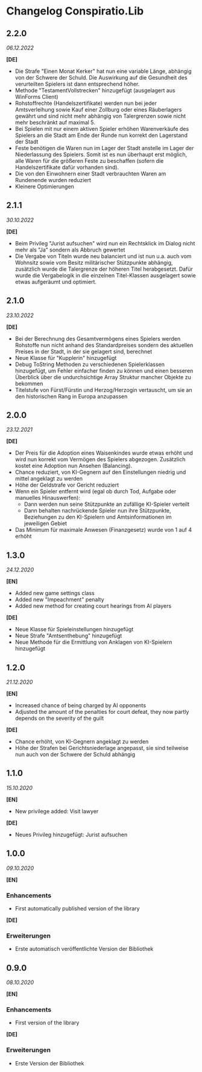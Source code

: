 # Changelog Conspiratio.Lib

## 2.2.0

_06.12.2022_

**[DE]**
- Die Strafe "Einen Monat Kerker" hat nun eine variable Länge, abhängig von der Schwere der Schuld. Die Auswirkung auf die Gesundheit des verurteilten Spielers ist dann entsprechend höher.
- Methode "TestamentVollstrecken" hinzugefügt (ausgelagert aus WinForms Client)
- Rohstoffrechte (Handelszertifikate) werden nun bei jeder Amtsverleihung sowie Kauf einer Zollburg oder eines Räuberlagers gewährt und sind nicht mehr abhängig von Talergrenzen sowie nicht mehr beschränkt auf maximal 5.
- Bei Spielen mit nur einem aktiven Spieler erhöhen Warenverkäufe des Spielers an die Stadt am Ende der Runde nun korrekt den Lagerstand der Stadt
- Feste benötigen die Waren nun im Lager der Stadt anstelle im Lager der Niederlassung des Spielers. Somit ist es nun überhaupt erst möglich, alle Waren für die größeren Feste zu beschaffen (sofern die Handelszertifikate dafür vorhanden sind).
- Die von den Einwohnern einer Stadt verbrauchten Waren am Rundenende wurden reduziert
- Kleinere Optimierungen

## 2.1.1

_30.10.2022_

**[DE]**
- Beim Privileg "Jurist aufsuchen" wird nun ein Rechtsklick im Dialog nicht mehr als "Ja" sondern als Abbruch gewertet
- Die Vergabe von Titeln wurde neu balanciert und ist nun u.a. auch vom Wohnsitz sowie vom Besitz militärischer Stützpunkte abhängig, zusätzlich wurde die Talergrenze der höheren Titel herabgesetzt. Dafür wurde die Vergabelogik in die einzelnen Titel-Klassen ausgelagert sowie etwas aufgeräumt und optimiert.

## 2.1.0

_23.10.2022_

**[DE]**
- Bei der Berechnung des Gesamtvermögens eines Spielers werden Rohstoffe nun nicht anhand des Standardpreises sondern des aktuellen Preises in der Stadt, in der sie gelagert sind, berechnet
- Neue Klasse für "Kupplerin" hinzugefügt
- Debug ToString Methoden zu verschiedenen Spielerklassen hinzugefügt, um Fehler einfacher finden zu können und einen besseren Überblick über die undurchsichtige Array Struktur mancher Objekte zu bekommen
- Titelstufe von Fürst/Fürstin und Herzog/Herzogin vertauscht, um sie an den historischen Rang in Europa anzupassen

## 2.0.0

_23.12.2021_

**[DE]**
- Der Preis für die Adoption eines Waisenkindes wurde etwas erhöht und wird nun korrekt vom Vermögen des Spielers abgezogen. Zusätzlich kostet eine Adoption nun Ansehen (Balancing).
- Chance reduziert, von KI-Gegnern auf den Einstellungen niedrig und mittel angeklagt zu werden
- Höhe der Geldstrafe vor Gericht reduziert
- Wenn ein Spieler entfernt wird (egal ob durch Tod, Aufgabe oder manuelles Hinauswerfen):
  - Dann werden nun seine Stützpunkte an zufällige KI-Spieler verteilt
  - Dann behalten nachrückende Spieler nun ihre Stützpunkte, Beziehungen zu den KI-Spielern und Amtsinformationen im jeweiligen Gebiet
- Das Minimum für maximale Anwesen (Finanzgesetz) wurde von 1 auf 4 erhöht

## 1.3.0

_24.12.2020_

**[EN]**
- Added new game settings class
- Added new "Impeachment" penalty
- Added new method for creating court hearings from AI players

**[DE]**
- Neue Klasse für Spieleinstellungen hinzugefügt
- Neue Strafe "Amtsenthebung" hinzugefügt
- Neue Methode für die Ermittlung von Anklagen von KI-Spielern hinzugefügt

## 1.2.0

_21.12.2020_

**[EN]**
- Increased chance of being charged by AI opponents
- Adjusted the amount of the penalties for court defeat, they now partly depends on the severity of the guilt

**[DE]**
- Chance erhöht, von KI-Gegnern angeklagt zu werden
- Höhe der Strafen bei Gerichtsniederlage angepasst, sie sind teilweise nun auch von der Schwere der Schuld abhängig

## 1.1.0

_15.10.2020_

**[EN]**
- New privilege added: Visit lawyer

**[DE]**
- Neues Privileg hinzugefügt: Jurist aufsuchen

## 1.0.0

_09.10.2020_

**[EN]**
### Enhancements
- First automatically published version of the library

**[DE]**
### Erweiterungen
- Erste automatisch veröffentlichte Version der Bibliothek

## 0.9.0

_08.10.2020_

**[EN]**
### Enhancements
- First version of the library

**[DE]**
### Erweiterungen
- Erste Version der Bibliothek
